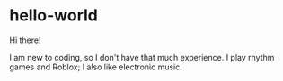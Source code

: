 # hello-world

Hi there!

I am new to coding, so I don't have that much experience.
I play rhythm games and Roblox; I also like electronic music.
